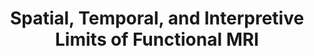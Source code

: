 ---
title: "Spatial, Temporal, and Interpretive Limits of Functional MRI"
project_id: 
conference_id: ""
presenters:
   - peter_bandettini
summary: "<p>University of Virginia, Charlottesville, VA</p>"
file: /assets/presentations/T107.ppt
filename: T107.ppt
layout: presentation
---